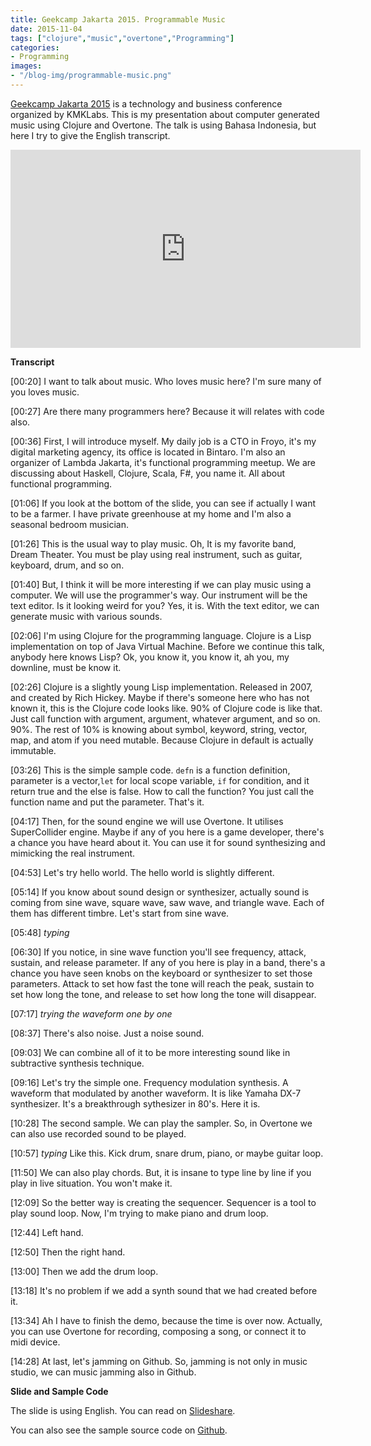 ```yaml
---
title: Geekcamp Jakarta 2015. Programmable Music
date: 2015-11-04
tags: ["clojure","music","overtone","Programming"]
categories:
- Programming
images:
- "/blog-img/programmable-music.png"
---
```


[Geekcamp Jakarta 2015](http://geekcamp.id/) is a technology and business conference organized by KMKLabs. This is my presentation about computer generated music using Clojure and Overtone. The talk is using Bahasa Indonesia, but here I try to give the English transcript.

<iframe class="vidio-embed" src="https://www.vidio.com/embed/178403-geekcamp-lambda-jakarta" width="560" height="317" frameborder="0" scrolling="no" allowfullscreen="allowfullscreen"></iframe>

**Transcript**

[00:20] I want to talk about music. Who loves music here? I'm sure many of you loves music.

[00:27] Are there many programmers here? Because it will relates with code also.

[00:36] First, I will introduce myself. My daily job is a CTO in Froyo, it's my digital marketing agency, its office is located in Bintaro. I'm also an organizer of Lambda Jakarta, it's functional programming meetup. We are discussing about Haskell, Clojure, Scala, F#, you name it. All about functional programming.

[01:06] If you look at the bottom of the slide, you can see if actually I want to be a farmer. I have private greenhouse at my home and I'm also a seasonal bedroom musician.

[01:26] This is the usual way to play music. Oh, It is my favorite band, Dream Theater. You must be play using real instrument, such as guitar, keyboard, drum, and so on.

[01:40] But, I think it will be more interesting if we can play music using a computer. We will use the programmer's way. Our instrument will be the text editor. Is it looking weird for you? Yes, it is. With the text editor, we can generate music with various sounds.

[02:06] I'm using Clojure for the programming language. Clojure is a Lisp implementation on top of Java Virtual Machine. Before we continue this talk, anybody here knows Lisp? Ok, you know it, you know it, ah you, my downline, must be know it.

[02:26] Clojure is a slightly young Lisp implementation. Released in 2007, and created by Rich Hickey. Maybe if there's someone here who has not known it, this is the Clojure code looks like. 90% of Clojure code is like that. Just call function with argument, argument, whatever argument, and so on. 90%. The rest of 10% is knowing about symbol, keyword, string, vector, map, and atom if you need mutable. Because Clojure in default is actually immutable.

[03:26] This is the simple sample code. `defn` is a function definition, parameter is a vector,`let` for local scope variable, `if` for condition, and it return true and the else is false. How to call the function? You just call the function name and put the parameter. That's it.

[04:17] Then, for the sound engine we will use Overtone. It utilises SuperCollider engine. Maybe if any of you here is a game developer, there's a chance you have heard about it. You can use it for sound synthesizing and mimicking the real instrument.

[04:53] Let's try hello world. The hello world is slightly different.

[05:14] If you know about sound design or synthesizer, actually sound is coming from sine wave, square wave, saw wave, and triangle wave. Each of them has different timbre. Let's start from sine wave.

[05:48] _typing_

[06:30] If you notice, in sine wave function you'll see frequency, attack, sustain, and release parameter. If any of you here is play in a band, there's a chance you have seen knobs on the keyboard or synthesizer to set those parameters. Attack to set how fast the tone will reach the peak, sustain to set how long the tone, and release to set how long the tone will disappear.

[07:17] _trying the waveform one by one_

[08:37] There's also noise. Just a noise sound.

[09:03] We can combine all of it to be more interesting sound like in subtractive synthesis technique.

[09:16] Let's try the simple one. Frequency modulation synthesis. A waveform that modulated by another waveform. It is like Yamaha DX-7 synthesizer. It's a breakthrough sythesizer in 80's. Here it is.

[10:28] The second sample. We can play the sampler. So, in Overtone we can also use recorded sound to be played.

[10:57] _typing_ Like this. Kick drum, snare drum, piano, or maybe guitar loop.

[11:50] We can also play chords. But, it is insane to type line by line if you play in live situation. You won't make it.

[12:09] So the better way is creating the sequencer. Sequencer is a tool to play sound loop. Now, I'm trying to make piano and drum loop.

[12:44] Left hand.

[12:50] Then the right hand.

[13:00] Then we add the drum loop.

[13:18] It's no problem if we add a synth sound that we had created before it.

[13:34] Ah I have to finish the demo, because the time is over now. Actually, you can use Overtone for recording, composing a song, or connect it to midi device.

[14:28] At last, let's jamming on Github. So, jamming is not only in music studio, we can music jamming also in Github.

**Slide and Sample Code**

The slide is using English. You can read on [Slideshare](http://www.slideshare.net/AsepBagja/geekcamp-id-2015-programmable-music).

You can also see the sample source code on [Github](https://github.com/bepitulaz/programmable-music).
